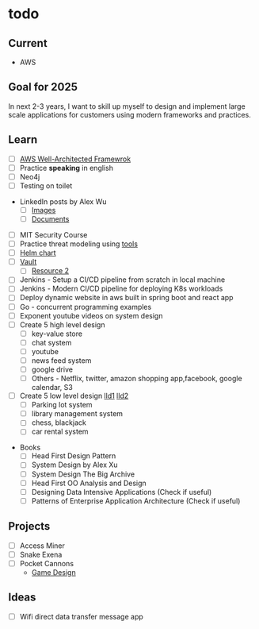 # todo

## Current
- AWS

## Goal for 2025
In next 2-3 years, I want to skill up myself to design and implement large scale applications for customers using modern frameworks and practices.

## Learn
- [ ] [AWS Well-Architected Framewrok](https://docs.aws.amazon.com/wellarchitected/latest/framework/welcome.html)
- [ ] Practice **speaking** in english
- [ ] Neo4j
- [ ] Testing on toilet
- LinkedIn posts by Alex Wu
  - [ ] [Images](https://www.linkedin.com/in/alexxubyte/recent-activity/images/)
  - [ ] [Documents](https://www.linkedin.com/in/alexxubyte/recent-activity/documents/)
- [ ] MIT Security Course
- [ ] Practice threat modeling using [tools](https://online.visual-paradigm.com/diagrams/features/threat-modeling-tool/)
- [ ] [Helm chart](https://learn.acloud.guru/course/helm-deep-dive-v3/dashboard)
- [ ] [Vault](https://app.pluralsight.com/library/courses/hashicorp-vault-installing-configuring/table-of-contents)
  - [ ] [Resource 2](https://learn.acloud.guru/course/hashicorp-vault/dashboard)
- [ ] Jenkins - Setup a CI/CD pipeline from scratch in local machine
- [ ] Jenkins - Modern CI/CD pipeline for deploying K8s workloads
- [ ] Deploy dynamic website in aws built in spring boot and react app
- [ ] Go - concurrent programming examples
- [ ] Exponent youtube videos on system design
- [ ] Create 5 high level design
  - [ ] key-value store
  - [ ] chat system
  - [ ] youtube
  - [ ] news feed system
  - [ ] google drive
  - [ ] Others - Netflix, twitter, amazon shopping app,facebook, google calendar, S3
- [ ] Create 5 low level design [lld1](https://github.com/prasadgujar/low-level-design-primer) [lld2](https://github.com/tssovi/grokking-the-object-oriented-design-interview)
  - [ ] Parking lot system
  - [ ] library management system
  - [ ] chess, blackjack
  - [ ] car rental system
- Books
  - [ ] Head First Design Pattern
  - [ ] System Design by Alex Xu
  - [ ] System Design The Big Archive
  - [ ] Head First OO Analysis and Design
  - [ ] Designing Data Intensive Applications (Check if useful)
  - [ ] Patterns of Enterprise Application Architecture (Check if useful)

## Projects
- [ ] Access Miner
- [ ] Snake Exena
- [ ] Pocket Cannons
  - [Game Design](https://docs.google.com/document/d/19E7D5ehD7H2gMnAsWDlhHeKCa2GF0cEnpj66-2CyTQA/edit)

## Ideas
- [ ] Wifi direct data transfer message app


